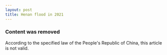 ```yaml
---
layout: post
title: Henan flood in 2021
---
```


### Content was removed

According to the specified law of the People's Republic of China, this article is not valid.
